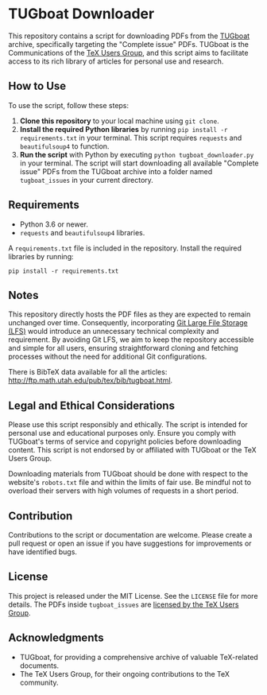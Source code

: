# TUGboat Downloader

This repository contains a script for downloading PDFs from the [TUGboat](https://www.tug.org/TUGboat/) archive, specifically targeting the "Complete issue" PDFs. TUGboat is the Communications of the [TeX Users Group](https://www.tug.org/), and this script aims to facilitate access to its rich library of articles for personal use and research.

## How to Use

To use the script, follow these steps:

1. **Clone this repository** to your local machine using `git clone`.
2. **Install the required Python libraries** by running `pip install -r requirements.txt` in your terminal. This script requires `requests` and `beautifulsoup4` to function.
3. **Run the script** with Python by executing `python tugboat_downloader.py` in your terminal. The script will start downloading all available "Complete issue" PDFs from the TUGboat archive into a folder named `tugboat_issues` in your current directory.

## Requirements

- Python 3.6 or newer.
- `requests` and `beautifulsoup4` libraries.

A `requirements.txt` file is included in the repository. Install the required libraries by running:

    pip install -r requirements.txt

## Notes

This repository directly hosts the PDF files as they are expected to remain unchanged over time.
Consequently, incorporating [Git Large File Storage (LFS)](https://git-lfs.github.com/) would introduce an unnecessary technical complexity and requirement.
By avoiding Git LFS, we aim to keep the repository accessible and simple for all users, ensuring straightforward cloning and fetching processes without the need for additional Git configurations.

There is BibTeX data available for all the articles: http://ftp.math.utah.edu/pub/tex/bib/tugboat.html.

## Legal and Ethical Considerations

Please use this script responsibly and ethically. The script is intended for personal use and educational purposes only. Ensure you comply with TUGboat's terms of service and copyright policies before downloading content. This script is not endorsed by or affiliated with TUGboat or the TeX Users Group.

Downloading materials from TUGboat should be done with respect to the website's `robots.txt` file and within the limits of fair use. Be mindful not to overload their servers with high volumes of requests in a short period.

## Contribution

Contributions to the script or documentation are welcome. Please create a pull request or open an issue if you have suggestions for improvements or have identified bugs.

## License

This project is released under the MIT License. See the `LICENSE` file for more details.
The PDFs inside `tugboat_issues` are [licensed by the TeX Users Group](https://tug.org/TUGboat/tubperm.html).

## Acknowledgments

- TUGboat, for providing a comprehensive archive of valuable TeX-related documents.
- The TeX Users Group, for their ongoing contributions to the TeX community.

